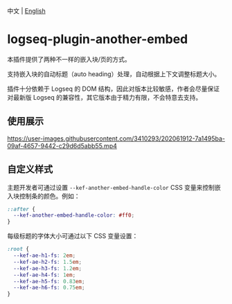 中文 | [English](README.en.md)

# logseq-plugin-another-embed

本插件提供了两种不一样的嵌入块/页的方式。

支持嵌入块的自动标题（auto heading）处理，自动根据上下文调整标题大小。

插件十分依赖于 Logseq 的 DOM 结构，因此对版本比较敏感，作者会尽量保证对最新版 Logseq 的兼容性，其它版本由于精力有限，不会特意去支持。

## 使用展示

https://user-images.githubusercontent.com/3410293/202061912-7a1495ba-09af-4657-9442-c29d6d5abb55.mp4

## 自定义样式

主题开发者可通过设置 `--kef-another-embed-handle-color` CSS 变量来控制嵌入块控制条的颜色。例如：

```css
::after {
  --kef-another-embed-handle-color: #ff0;
}
```

每级标题的字体大小可通过以下 CSS 变量设置：

```css
:root {
  --kef-ae-h1-fs: 2em;
  --kef-ae-h2-fs: 1.5em;
  --kef-ae-h3-fs: 1.2em;
  --kef-ae-h4-fs: 1em;
  --kef-ae-h5-fs: 0.83em;
  --kef-ae-h6-fs: 0.75em;
}
```
